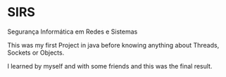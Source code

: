 # SIRS
Segurança Informática em Redes e Sistemas

This was my first Project in java before knowing anything about Threads, Sockets or Objects. 

I learned by myself and with some friends and this was the final result.
